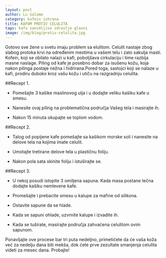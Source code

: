 ```yaml
---
layout: post
author: Lu Salome
category: kofein ishrana  
title: KAFOM PROTIV CELULITA
tags: kafa zanimljivo zdravlje glavni
image: /img/blog/protiv-celulita.jpg
---
```



Gotovo sve žene u svetu imaju problem sa elulitom. Celulit nastaje zbog slabog protoka krvi na određenim mestima u vašem telu i zato sakulja masti. Kofein, koji se obilato nalazi u kafi, poboljšava cirkulaciju i time razbija masne naslage. 
Piling od kafe je posebno dobar za isušenu kožu, koja nakon pilinga postaje nežna i hidrirana.Pored toga, sastojci koji se nalaze u kafi, prodiru duboko kroz vašu kožu i utiču na razgradnju celulita. 

##Recept 1. 

- Pomešajte 3 kašike maslinovog ulja i u dodajte veliku kašiku kafe u smesu. 

- Nanesite ovaj piling na problematična područja Vašeg tela i masirajte ih. 

- Nakon 15 minuta okupajte se toplom vodom. 

##Recept 2. 

- Talog od popijene kafe pomešajte sa kašikom morske soli i nanesite na delove tela na kojima imate celulit.

- Umotajte tretirane delove tela u plastičnu foliju. 

- Nakon pola sata skinite foliju i istuširajte se.

##Recept 3. 

- U nekoj posudi istopite 3 omiljena sapuna. Kada masa postane tečna dodajte kašiku nemlevene kafe. 

- Promešajte i prebacite smesu u kalupe za mafine od silikona. 

- Ostavite sapune da se hlade. 

- Kada se sapuni ohlade, uzvrnite kalupe i izvadite ih. 

- Kada se tuširate, masirajte područja zahvaćena celulitom ovim sapunom.

Ponavljajte ove procese bar tri puta nedeljno, primetićete da će vaša koža već za nedelju dana biti mekša, dok ćete prve zezultate smanjenja celulita videti za mesec dana. Probajte!